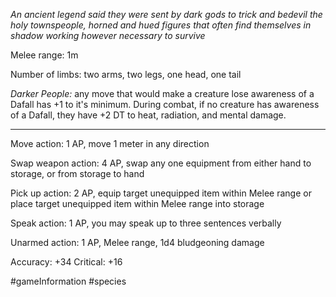*An ancient legend said they were sent by dark gods to trick and bedevil the holy townspeople, horned and hued figures that often find themselves in shadow working however necessary to survive*

Melee range: 1m

Number of limbs: two arms, two legs, one head, one tail

*Darker People:* any move that would make a creature lose awareness of a Dafall has +1 to it's minimum. During combat, if no creature has awareness of a Dafall, they have +2 DT to heat, radiation, and mental damage.

---

Move action: 1 AP, move 1 meter in any direction

Swap weapon action: 4 AP, swap any one equipment from either hand to storage, or from storage to hand

Pick up action: 2 AP, equip target unequipped item within Melee range or place target unequipped item within Melee range into storage

Speak action: 1 AP, you may speak up to three sentences verbally

Unarmed action: 1 AP, Melee range, 1d4 bludgeoning damage

Accuracy: +34
Critical: +16

#gameInformation #species